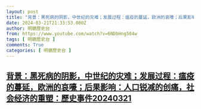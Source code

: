 ```yaml
---
layout: post
title: "背景：黑死病的阴影，中世纪的灾难；发展过程：瘟疫的蔓延，欧洲的哀嚎；后果影响：人口锐减的创痛，社会经济的重塑：歷史事件20240321"
date: 2024-03-21T21:33:53.000Z
author: 明鏡歷史台
from: https://www.youtube.com/watch?v=6NDbHng504w
tags: [ 明鏡歷史台 ]
comments: True
categories: [ 明鏡歷史台 ]
---
```

<!--1711056833000-->
[背景：黑死病的阴影，中世纪的灾难；发展过程：瘟疫的蔓延，欧洲的哀嚎；后果影响：人口锐减的创痛，社会经济的重塑：歷史事件20240321](https://www.youtube.com/watch?v=6NDbHng504w)
------

<div>

</div>
